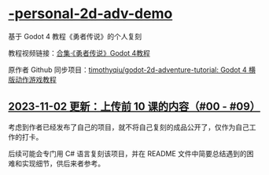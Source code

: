 # [-personal-2d-adv-demo](https://github.com/kazelee/-personal-2d-adv-demo#-personal-2d-adv-demo)

基于 Godot 4 教程《勇者传说》的个人复刻

教程视频链接：[合集·《勇者传说》Godot 4教程](https://space.bilibili.com/7092/channel/collectiondetail?sid=1304862)

原作者 Github 同步项目：[timothyqiu/godot-2d-adventure-tutorial: Godot 4 横版动作游戏教程](https://github.com/timothyqiu/godot-2d-adventure-tutorial)

## [2023-11-02 更新：上传前 10 课的内容（#00 - #09）](https://github.com/kazelee/-personal-2d-adv-demo#2023-11-02-%E6%9B%B4%E6%96%B0%E4%B8%8A%E4%BC%A0%E5%89%8D-10-%E8%AF%BE%E7%9A%84%E5%86%85%E5%AE%B900---09)

考虑到作者已经发布了自己的项目，就不将自己复刻的成品公开了，仅作为自己工作的打卡。

后续可能会专门用 C# 语言复刻该项目，并在 README 文件中简要总结遇到的困难和实现细节，供后来者参考。

